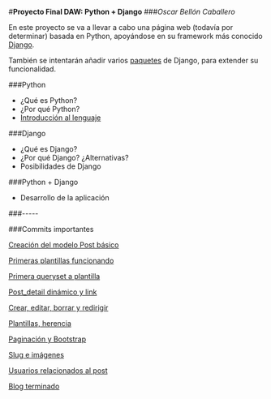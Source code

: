 #**Proyecto Final DAW: Python + Django**
###*Oscar Bellón Caballero*

En este proyecto se va a llevar a cabo una página web (todavía por determinar) basada en Python, apoyándose en su framework más conocido [Django](https://www.djangoproject.com/).

También se intentarán añadir varios [paquetes](https://www.djangopackages.com/) de Django, para extender su funcionalidad.


###Python
- ¿Qué es Python?
- ¿Por qué Python?
- [Introducción al lenguaje](http://goo.gl/zN1MGC)

###Django
- ¿Qué es Django?
- ¿Por qué Django? ¿Alternativas?
- Posibilidades de Django

###Python + Django
- Desarrollo de la aplicación

###-----

###Commits importantes

[Creación del modelo Post básico](../../tree/5118438baa8a5b43ffd0c0ffc89592e2a9758107)

[Primeras plantillas funcionando](../../tree/d9fb50d51ed10b2352ad2b1f99598fdad570c68f)

[Primera queryset a plantilla](../../tree/164ccac38a86fd7a0593999d790e6e0bf20cdb9d)

[Post_detail dinámico y link](../../tree/f4520717b16ae9427a9c471f75df2959186d964b)

[Crear, editar, borrar y redirigir](../../tree/aa3f4460000a819dee37e5b85fe1cecc4235e8a2)

[Plantillas, herencia](../../tree/160fc60330128d74fd0a265939447a60892af9c8)

[Paginación y Bootstrap](../../tree/2c698a431c51febbb6f3ad673de24e3c1b97ad01)

[Slug e imágenes](../../tree/7192dc966daab3fc754ccb4d256981695a3d301e)

[Usuarios relacionados al post](../../tree/b2eab269e540f3b62b6e5daab86cd5aa688a2969)

[Blog terminado](../../tree/master)
